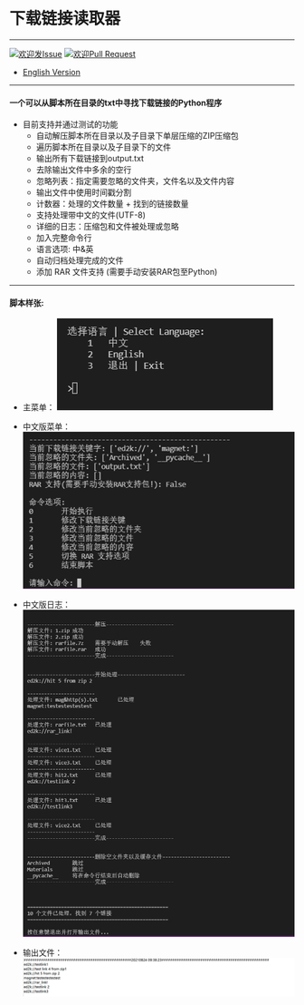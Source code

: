 # 下载链接读取器

----

[1]: https://img.shields.io/badge/Issue-Welcome-brightgreen
[2]: https://github.com/Neurotoxin0/OpenWrt/issues/new
[3]: https://img.shields.io/badge/PRs-Welcome-brightgreen
[4]: https://github.com/Neurotoxin0/OpenWrt/pulls

[![欢迎发Issue][1]][2]
[![欢迎Pull Request][3]][4]
- [English Version](https://github.com/Neurotoxin0/Download_Link_Reader/blob/main/README_EN.md "English Version")

----

#### 一个可以从脚本所在目录的txt中寻找下载链接的Python程序
- 目前支持并通过测试的功能
    * 自动解压脚本所在目录以及子目录下单层压缩的ZIP压缩包
    * 遍历脚本所在目录以及子目录下的文件
    * 输出所有下载链接到output.txt
    * 去除输出文件中多余的空行
    * 忽略列表：指定需要忽略的文件夹，文件名以及文件内容
    * 输出文件中使用时间戳分割
    * 计数器：处理的文件数量 + 找到的链接数量
    * 支持处理带中文的文件(UTF-8)
    * 详细的日志：压缩包和文件被处理或忽略
    * 加入完整命令行
    * 语言选项: 中&英
    * 自动归档处理完成的文件
    * 添加 RAR 文件支持 (需要手动安装RAR包至Python)

----

#### 脚本样张:
- 主菜单：
![主菜单](Samples/Main_Menu.jpg)

- 中文版菜单：
![中文版菜单](Samples/Menu_CN.jpg)

- 中文版日志：
![中文版日志](Samples/Log_CN.jpg)

- 输出文件：
![输出文件](Samples/Output.jpg)